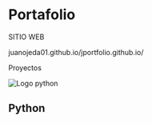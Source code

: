 # Portafolio 

SITIO WEB

juanojeda01.github.io/jportfolio.github.io/ 



Proyectos 


![Logo python](/01.png)

## Python



